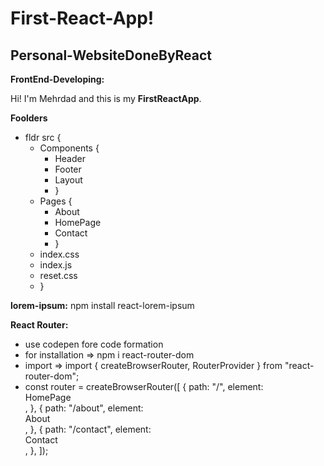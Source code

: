 # First-React-App!

## Personal-WebsiteDoneByReact

**FrontEnd-Developing:**

Hi! I'm Mehrdad and this is my **FirstReactApp**.

**Foolders**

- fldr src {
  - Components {
    - Header
    - Footer
    - Layout
    - }
  - Pages {
    - About
    - HomePage
    - Contact
    - }
  - index.css
  - index.js
  - reset.css
  - }

**lorem-ipsum:**
npm install react-lorem-ipsum

**React Router:**

- use codepen fore code formation
- for installation => npm i react-router-dom
- import => import { createBrowserRouter,
  RouterProvider } from "react-router-dom";
- const router = createBrowserRouter([
  {
  path: "/",
  element: <div>HomePage</div>,
  },
  {
  path: "/about",
  element: <div>About</div>,
  },
  {
  path: "/contact",
  element: <div>Contact</div>,
  },
  ]);
